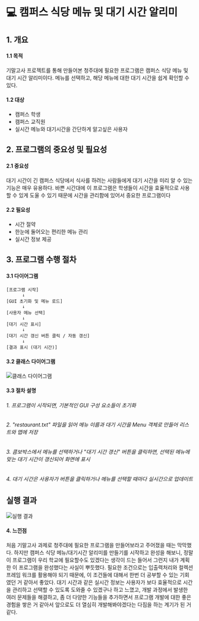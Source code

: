 # :computer: 캠퍼스 식당 메뉴 및 대기 시간 알리미
## 1. 개요
#### 1.1 목적
기말고사 프로젝트를 통해 만들어본 청주대에 필요한 프로그램은 캠퍼스 식당 메뉴 및 대기 시간 알리미이다. 메뉴를 선택하고, 해당 메뉴에 대한 대기 시간을 쉽게 확인할 수 있다.
#### 1.2 대상
+ 캠퍼스 학생
+ 캠퍼스 교직원
+ 실시간 메뉴와 대기시간을 간단하게 알고싶은 사용자

## 2. 프로그램의 중요성 및 필요성
#### 2.1 중요성 
대기 시간이 긴 캠퍼스 식당에서 식사를 하려는 사람들에게 대기 시간을 미리 알 수 있는 기능은 매우 유용하다. 바쁜 시간대에 이 프로그램은 학생들이 시간을 효율적으로 사용할 수 있게 도울 수 있기 때문에 시간을 관리함에 있어서 중요한 프로그램이다
#### 2.2 필요성
+ 시간 절약
+ 한눈에 둘어오는 편리한 메뉴 관리
+ 실시간 정보 제공

## 3. 프로그램 수행 절차
#### 3.1 다이어그램
```plaintext
[프로그램 시작]
      ↓
[GUI 초기화 및 메뉴 로드]
      ↓
[사용자 메뉴 선택]
      ↓
[대기 시간 표시]
      ↓
[대기 시간 갱신 버튼 클릭 / 자동 갱신]
      ↓
[결과 표시 (대기 시간)]
```
#### 3.2 클래스 다이어그램
![클래스 다이어그램](https://github.com/user-attachments/assets/384c9def-c4b2-419b-b6ae-61090a5cea1e)

#### 3.3 절차 설명
###### 1. 프로그램이 시작되면, 기본적인 GUI 구성 요소들이 초기화

###### 2. "restaurant.txt" 파일을 읽어 메뉴 이름과 대기 시간을 Menu 객체로 만들어 리스트와 맵에 저장

###### 3. 콤보박스에서 메뉴를 선택하거나 "대기 시간 갱신" 버튼을 클릭하면, 선택된 메뉴에 맞는 대기 시간이 갱신되어 화면에 표시

###### 4. 대기 시간은 사용자가 버튼을 클릭하거나 메뉴를 선택할 때마다 실시간으로 업데이트

## 실행 결과
![실행 결과](https://github.com/user-attachments/assets/2d600e1e-b46e-4c25-95bd-136e6445d968)


#### 4. 느낀점
처음 기말고사 과제로 청주대에 필요한 프로그램을 만들어보라고 주어졌을 때는 막막했다. 하지만 캠퍼스 식당 메뉴/대기시간 알리미를 만들기를 시작하고 완성을 해보니, 정말 이 프로그램이 우리 학교에 필요할수도 있겠다는 생각이 드는 들어서 그런지 내가 계획한 이 프로그램을 완성했다는 사실이 뿌듯했다. 필요한 조건으로는 입출력처리와 컬렉션 프레임 워크를 활용해야 되기 때문에, 이 조건들에 대해서 한번 더 공부할 수 있는 기회였던 거 같아서 좋았다.
대기 시간과 같은 실시간 정보는 사용자가 보다 효율적으로 시간을 관리하고 선택할 수 있도록 도와줄 수 있겠구나 하고 느꼈고, 개발 과정에서 발생한 여러 문제들을 해결하고, 좀 더 다양한 기능들을 추가하면서 프로그램 개발에 대한 좋은 경험을 쌓은 거 같아서 앞으로도 더 열심히 개발해봐야겠다는 다짐을 하는 계기가 된 거 같다.



